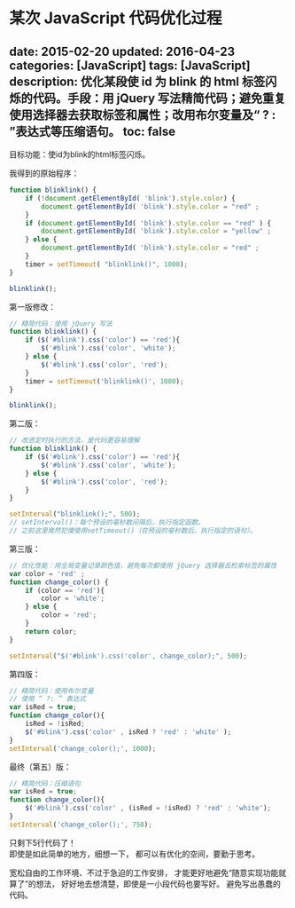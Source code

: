 # 某次 JavaScript 代码优化过程

date: 2015-02-20
updated: 2016-04-23
categories: [JavaScript]
tags: [JavaScript]
description: 优化某段使 id 为 blink 的 html 标签闪烁的代码。手段：用 jQuery 写法精简代码；避免重复使用选择器去获取标签和属性；改用布尔变量及“ ? : ”表达式等压缩语句。
toc: false
---
目标功能：使id为blink的html标签闪烁。


我得到的原始程序：
```javascript
function blinklink() {
    if (!document.getElementById( 'blink').style.color) {
        document.getElementById( 'blink').style.color = "red" ;
    }
    if (document.getElementById( 'blink').style.color == "red" ) {
        document.getElementById( 'blink').style.color = "yellow" ;
    } else {
        document.getElementById( 'blink').style.color = "red" ;
    }
    timer = setTimeout( "blinklink()", 1000);
}

blinklink();
```


第一版修改：
```javascript
// 精简代码：使用 jQuery 写法
function blinklink() {
    if ($('#blink').css('color') == 'red'){
        $('#blink').css('color', 'white');
    } else {
        $('#blink').css('color', 'red');
    }
    timer = setTimeout('blinklink()', 1000);
}

blinklink();
```


第二版：
```javascript
// 改进定时执行的方法，是代码更容易理解
function blinklink() {
    if ($('#blink').css('color') == 'red'){
        $('#blink').css('color', 'white');
    } else {
        $('#blink').css('color', 'red');
    }
}

setInterval("blinklink();", 500);
// setInterval()：每个预设的毫秒数间隔后，执行指定函数。
// 之前这里竟然犯傻使用setTimeout()（在预设的毫秒数后，执行指定的语句）。
```


第三版：
```javascript
// 优化性能：用全局变量记录颜色值，避免每次都使用 jQuery 选择器去检索标签的属性
var color = 'red' ;
function change_color() {
    if (color == 'red'){
        color = 'white';
    } else {
        color = 'red';
    }
    return color;
}

setInterval("$('#blink').css('color', change_color);", 500);
```


第四版：
```javascript
// 精简代码：使用布尔变量
// 使用 “ ?: ” 表达式
var isRed = true;
function change_color(){
    isRed = !isRed;
    $('#blink').css('color' , isRed ? 'red' : 'white' );
}
setInterval('change_color();', 1000);
```


最终（第五）版：
```javascript
// 精简代码：压缩语句
var isRed = true;
function change_color(){
    $('#blink').css('color' , (isRed = !isRed) ? 'red' : 'white');
}
setInterval('change_color();', 750);
```

只剩下5行代码了！<br/>
即使是如此简单的地方，细想一下，
都可以有优化的空间，要勤于思考。

宽松自由的工作环境、不过于急迫的工作安排，
才能更好地避免“随意实现功能就算了”的想法，
好好地去想清楚，即使是一小段代码也要写好。
避免写出愚蠢的代码。
